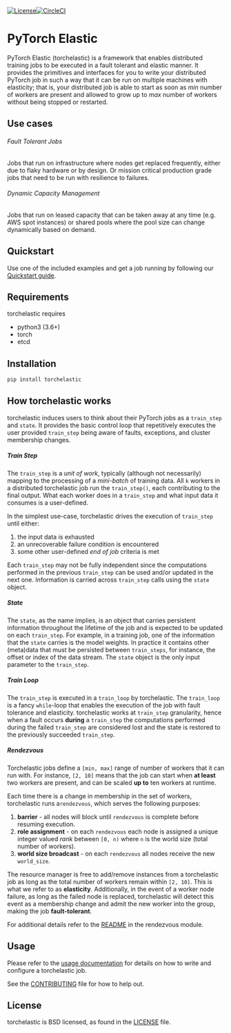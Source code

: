 [![License](https://img.shields.io/badge/License-BSD%203--Clause-blue.svg)](LICENSE)[![CircleCI](https://circleci.com/gh/pytorch/elastic.svg?style=svg&circle-token=9bea46e94adbe2f3e0fb2d4054b1b655f2e208c2)](https://circleci.com/gh/pytorch/elastic)

# PyTorch Elastic
PyTorch Elastic (torchelastic) is a framework that enables distributed training jobs to be executed
in a fault tolerant and elastic manner. It provides the primitives and interfaces
for you to write your distributed PyTorch job in such a way that it can be run on 
multiple machines with elasticity; that is, 
your distributed job is able to start as soon as *min* number of workers are 
present and allowed to grow up to *max* number of workers without being stopped
or restarted. 

## Use cases
###### Fault Tolerant Jobs
Jobs that run on infrastructure where nodes get replaced frequently, either due
to flaky hardware or by design. Or mission critical production grade jobs that
need to be run with resilience to failures.

###### Dynamic Capacity Management
Jobs that run on leased capacity that can be taken away at any time (e.g. AWS
spot instances) or shared pools where the pool size can change dynamically
based on demand.

## Quickstart
Use one of the included examples and get a job running by following our [Quickstart 
guide](aws/README.md).

## Requirements
torchelastic requires
* python3 (3.6+)
* torch
* etcd

## Installation
```bash
pip install torchelastic
```

## How torchelastic works

torchelastic induces users to think about their PyTorch jobs as a `train_step` and `state`.
It provides the basic control loop that repetitively executes the user provided
`train_step` being aware of faults, exceptions, and cluster membership changes.

##### Train Step

The `train_step` is a *unit of work*, typically (although not necessarily) 
mapping to the processing of a *mini-batch* of training data. All `k` workers
in a distributed torchelastic job run the `train_step()`, each contributing
to the final output. What each worker does in a `train_step` and what input
data it consumes is a user-defined.

In the simplest use-case, torchelastic drives the execution of `train_step` until 
either:

1. the input data is exhausted
2. an unrecoverable failure condition is encountered
3. some other user-defined *end of job* criteria is met

Each `train_step` may not be fully independent since the computations performed
in the previous `train_step` can be used and/or updated in the next one.
    Information is carried across `train_step` calls using the `state` object.

##### State
The `state`, as the name implies, is an object that carries
persistent information throughout the lifetime of the job and is expected to be
updated on each `train_step`. For example, in a training job, one of the
information that the `state` carries is the model weights.
In practice it contains other (meta)data that must be persisted between 
`train_steps`, for instance, the offset or index of the data stream. The `state`
object is the only input parameter to the `train_step`.

##### Train Loop
The `train_step` is executed in a `train_loop` by torchelastic. The `train_loop`
is a fancy `while`-loop that enables the execution of the job with 
fault tolerance and elasticity. torchelastic works at `train_step` granularity,
hence when a fault occurs **during** a `train_step` the computations performed during
the failed `train_step` are considered lost and the state is restored to the previously
succeeded `train_step`.

##### Rendezvous
Torchelastic jobs define a `[min, max]` range of number of workers that it can 
run with. For instance, `[2, 10]` means that the job can start when 
**at least** two workers are present, and can be scaled **up to** ten workers
at runtime. 

Each time there is a change in membership in the set of workers, 
torchelastic runs a`rendezvous`, which serves the following purposes:

1. **barrier** - all nodes will block until `rendezvous` is complete before resuming execution.
2. **role assignment** - on each `rendezvous` each node is assigned a unique integer valued *rank* between `[0, n)` where `n` is the world size  (total number of workers).
3. **world size broadcast** - on each `rendezvous` all nodes receive the new `world_size`. 

The resource manager is free to add/remove instances from a torchelastic job as 
long as the total number of workers remain within `[2, 10]`. This is what we
refer to as **elasticity**. Additionally, in the event of a worker node failure,
as long as the failed node is replaced, torchelastic will detect this event as
a membership change and admit the new worker into the group, making the job
**fault-tolerant**.
 

For additional details refer to the [README](torchelastic/rendezvous/README.md)
in the rendezvous module.

## Usage
Please refer to the [usage documentation](USAGE.md) for details on how to write
and configure a torchelastic job.

See the [CONTRIBUTING](CONTRIBUTING.md) file for how to help out.

## License
torchelastic is BSD licensed, as found in the [LICENSE](LICENSE) file.
